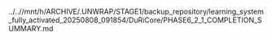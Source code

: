 ../..//mnt/h/ARCHIVE/.UNWRAP/STAGE1/backup_repository/learning_system_fully_activated_20250808_091854/DuRiCore/PHASE6_2_1_COMPLETION_SUMMARY.md